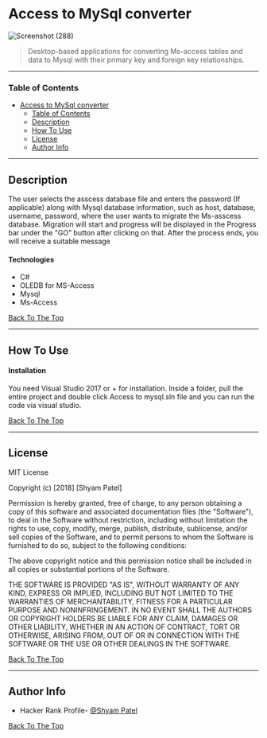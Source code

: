 # Access to MySql converter

![Screenshot (288)](https://user-images.githubusercontent.com/26683455/106171910-28201500-61b8-11eb-9da1-5741daac8bf1.png)

> Desktop-based applications for converting Ms-access tables and data to Mysql with their primary key and foreign key relationships.

---

### Table of Contents
- [Access to MySql converter](#access-to-mysql-converter)
    + [Table of Contents](#table-of-contents)
  * [Description](#description)
  * [How To Use](#how-to-use)
  * [License](#license)
  * [Author Info](#author-info)

---

## Description

The user selects the asscess database file and enters the password (If applicable) along with Mysql database information, such as host, database, username, password, where the user wants to migrate the Ms-asscess database. Migration will start and progress will be displayed in the Progress bar under the "GO" button after clicking on that. After the process ends, you will receive a suitable message

#### Technologies

- C#
- OLEDB for MS-Access
- Mysql
- Ms-Access

[Back To The Top](#access-to-mysql-converter)

---

## How To Use

#### Installation
You need Visual Studio 2017 or + for installation.
Inside a folder, pull the entire project and double click Access to mysql.sln file and you can run the code via visual studio.

[Back To The Top](#access-to-mysql-converter)

---


## License

MIT License

Copyright (c) [2018] [Shyam Patel]

Permission is hereby granted, free of charge, to any person obtaining a copy
of this software and associated documentation files (the "Software"), to deal
in the Software without restriction, including without limitation the rights
to use, copy, modify, merge, publish, distribute, sublicense, and/or sell
copies of the Software, and to permit persons to whom the Software is
furnished to do so, subject to the following conditions:

The above copyright notice and this permission notice shall be included in all
copies or substantial portions of the Software.

THE SOFTWARE IS PROVIDED "AS IS", WITHOUT WARRANTY OF ANY KIND, EXPRESS OR
IMPLIED, INCLUDING BUT NOT LIMITED TO THE WARRANTIES OF MERCHANTABILITY,
FITNESS FOR A PARTICULAR PURPOSE AND NONINFRINGEMENT. IN NO EVENT SHALL THE
AUTHORS OR COPYRIGHT HOLDERS BE LIABLE FOR ANY CLAIM, DAMAGES OR OTHER
LIABILITY, WHETHER IN AN ACTION OF CONTRACT, TORT OR OTHERWISE, ARISING FROM,
OUT OF OR IN CONNECTION WITH THE SOFTWARE OR THE USE OR OTHER DEALINGS IN THE
SOFTWARE.

[Back To The Top](#access-to-mysql-converter)

---

## Author Info

- Hacker Rank Profile- [@Shyam Patel](https://www.hackerrank.com/LosPepes)

[Back To The Top](#access-to-mysql-converter)

